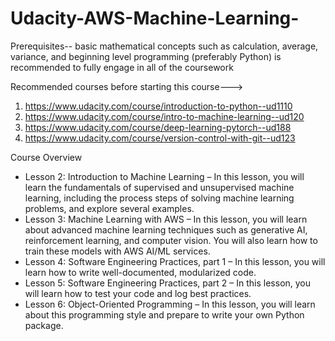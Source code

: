 # Udacity-AWS-Machine-Learning-

Prerequisites--
basic mathematical concepts such as calculation, average, variance, 
and beginning level programming (preferably Python) is recommended to fully engage in all of the coursework

Recommended courses before starting this course--->
1. https://www.udacity.com/course/introduction-to-python--ud1110
2. https://www.udacity.com/course/intro-to-machine-learning--ud120
3. https://www.udacity.com/course/deep-learning-pytorch--ud188
4. https://www.udacity.com/course/version-control-with-git--ud123


Course Overview
* Lesson 2: Introduction to Machine Learning – In this lesson, you will learn the fundamentals of supervised and unsupervised machine learning, including the process steps of                 solving machine learning problems, and explore several examples.
* Lesson 3: Machine Learning with AWS – In this lesson, you will learn about advanced machine learning techniques such as generative AI, reinforcement learning, and computer                   vision. You will also learn how to train these models with AWS AI/ML services.
* Lesson 4: Software Engineering Practices, part 1 – In this lesson, you will learn how to write well-documented, modularized code.
* Lesson 5: Software Engineering Practices, part 2 – In this lesson, you will learn how to test your code and log best practices.
* Lesson 6: Object-Oriented Programming – In this lesson, you will learn about this programming style and prepare to write your own Python package.
